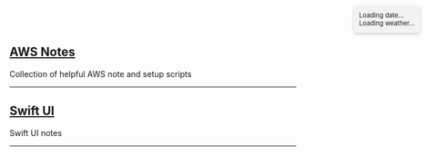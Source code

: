 <div id="weather-widget" style="position: absolute; top: 10px; right: 10px; background-color: rgba(240, 240, 240, 0.8); padding: 10px; border-radius: 5px; font-size: 0.8em; box-shadow: 0 2px 5px rgba(0,0,0,0.2);">
  <div id="date-display">Loading date...</div>
  <div id="weather-display">Loading weather...</div>
</div>

## [AWS Notes](./awz.md)
Collection of helpful AWS note and setup scripts

---

## [Swift UI](./swiftUI.md)
Swift UI notes

---









































<script>
  // Update date daily
  function updateDate() {
    const dateElement = document.getElementById('date-display');
    const options = { weekday: 'long', year: 'numeric', month: 'short', day: 'numeric' };
    dateElement.textContent = new Date().toLocaleDateString(undefined, options);
  }
  
  // Fetch weather data
  async function fetchWeather() {
    const weatherElement = document.getElementById('weather-display');
    try {
      // Get user location (browser will ask for permission)
      navigator.geolocation.getCurrentPosition(async (position) => {
        const { latitude, longitude } = position.coords;
        
        // Free weather API that doesn't require API key
        const response = await fetch(`https://api.open-meteo.com/v1/forecast?latitude=${latitude}&longitude=${longitude}&current=temperature,weather_code,wind_speed_10m`);
        const data = await response.json();
        
        // Display temperature and weather information
        if (data && data.current) {
          const temp = data.current.temperature;
          const weatherCode = data.current.weather_code;
          const weather = getWeatherDescription(weatherCode);
          
          weatherElement.innerHTML = `${temp}°C - ${weather}`;
        } else {
          weatherElement.textContent = 'Weather data unavailable';
        }
      }, (error) => {
        weatherElement.textContent = 'Location access denied';
      });
    } catch (error) {
      weatherElement.textContent = 'Failed to fetch weather';
    }
  }
  
  // Convert weather codes to descriptions
  function getWeatherDescription(code) {
    // WMO Weather interpretation codes (https://open-meteo.com/en/docs)
    const weatherCodes = {
      0: 'Clear sky',
      1: 'Mainly clear',
      2: 'Partly cloudy',
      3: 'Overcast',
      45: 'Fog',
      48: 'Depositing rime fog',
      51: 'Light drizzle',
      53: 'Moderate drizzle',
      55: 'Dense drizzle',
      61: 'Slight rain',
      63: 'Moderate rain',
      65: 'Heavy rain',
      71: 'Slight snow',
      73: 'Moderate snow',
      75: 'Heavy snow',
      95: 'Thunderstorm',
      96: 'Thunderstorm with slight hail',
      99: 'Thunderstorm with heavy hail'
    };
    return weatherCodes[code] || 'Unknown';
  }
  
  // Initialize when page loads
  document.addEventListener('DOMContentLoaded', () => {
    updateDate();
    fetchWeather();
    // Update date and weather every hour
    setInterval(() => {
      updateDate();
      fetchWeather();
    }, 3600000);
  });
</script>

<script type="module">
    import * as mermaid from 'https://cdn.jsdelivr.net/npm/mermaid@11.6.0/dist/mermaid.min.js';
    mermaid.initialize({
        startOnLoad: true,
        theme: 'dark'
    });
</script>
